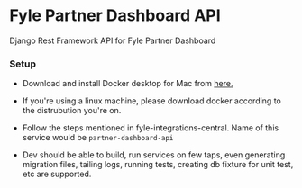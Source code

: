 # Fyle Partner Dashboard API
Django Rest Framework API for Fyle Partner Dashboard


### Setup

* Download and install Docker desktop for Mac from [here.](https://www.docker.com/products/docker-desktop)

* If you're using a linux machine, please download docker according to the distrubution you're on.

* Follow the steps mentioned in fyle-integrations-central. Name of this service would be `partner-dashboard-api`

* Dev should be able to build, run services on few taps, even generating migration files, tailing logs, running tests, creating db fixture for unit test, etc are supported.
